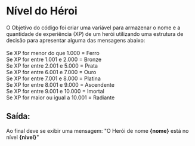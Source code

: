 <h1>Nível do Héroi</h1>


O Objetivo do código foi criar uma variável para armazenar o nome e a quantidade de experiência (XP) de um herói utilizando uma estrutura de decisão para apresentar alguma das mensagens abaixo:
</br>
</br>
Se XP for menor do que 1.000 = Ferro<br/>
Se XP for entre 1.001 e 2.000 = Bronze<br/>
Se XP for entre 2.001 e 5.000 = Prata<br/>
Se XP for entre 6.001 e 7.000 = Ouro<br/>
Se XP for entre 7.001 e 8.000 = Platina<br/>
Se XP for entre 8.001 e 9.000 = Ascendente<br/>
Se XP for entre 9.001 e 10.000 = Imortal<br/>
Se XP for maior ou igual a 10.001 = Radiante

## Saída:
Ao final deve se exibir uma mensagem:
"O Herói de nome **{nome}** está no nível **{nivel}**"
